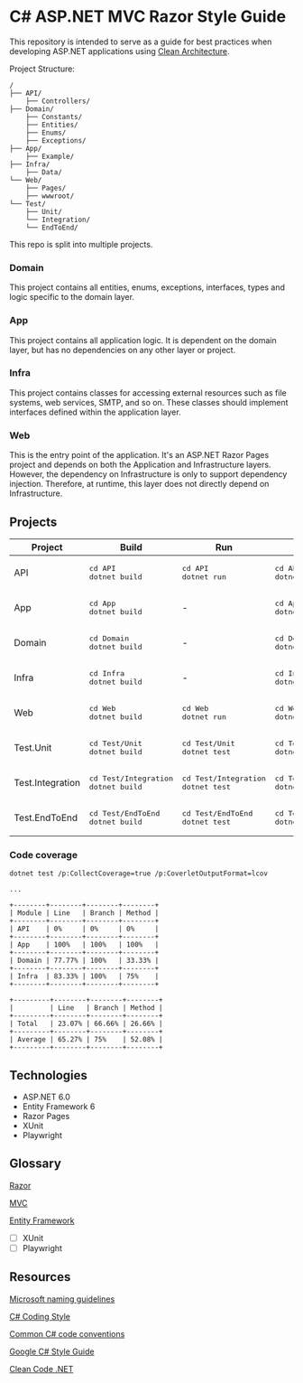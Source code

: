 # C# ASP.NET MVC Razor Style Guide

This repository is intended to serve as a guide for best practices when developing ASP.NET applications using [Clean Architecture](https://learn.microsoft.com/en-us/shows/dotnetconf-2021/clean-architecture-with-aspnet-core-6).

Project Structure:
```shell
/
├── API/
    ├── Controllers/
├── Domain/
    ├── Constants/
    ├── Entities/
    ├── Enums/
    ├── Exceptions/
├── App/
    ├── Example/
├── Infra/
    ├── Data/
└── Web/
    ├── Pages/
    ├── wwwroot/
└── Test/
    ├── Unit/
    └── Integration/
    └── EndToEnd/
```
This repo is split into multiple projects.

### Domain

This project contains all entities, enums, exceptions, interfaces, types and logic specific to the domain layer.

### App

This project contains all application logic. It is dependent on the domain layer, but has no dependencies on any other layer or project.

### Infra

This project contains classes for accessing external resources such as file systems, web services, SMTP, and so on. These classes should implement interfaces defined within the application layer.

### Web

This is the entry point of the application. It's an ASP.NET Razor Pages project and depends on both the Application and Infrastructure layers. However, the dependency on Infrastructure is only to support dependency injection. Therefore, at runtime, this layer does not directly depend on Infrastructure.

## Projects

| Project          | Build                                              | Run                                               | Watch                                              |
| ---------------- | -------------------------------------------------- | ------------------------------------------------- | -------------------------------------------------- |
| API              | <pre>cd API<br>dotnet build<br></pre>              | <pre>cd API<br>dotnet run<br></pre>               | <pre>cd API<br>dotnet watch<br></pre>              |
| App              | <pre>cd App<br>dotnet build<br></pre>              | -                                                 | <pre>cd App<br>dotnet watch<br></pre>              |
| Domain           | <pre>cd Domain<br>dotnet build<br></pre>           | -                                                 | <pre>cd Domain<br>dotnet watch<br></pre>           |
| Infra            | <pre>cd Infra<br>dotnet build<br></pre>            | -                                                 | <pre>cd Infra<br>dotnet watch<br></pre>            |
| Web              | <pre>cd Web<br>dotnet build<br></pre>              | <pre>cd Web<br>dotnet run<br></pre>               | <pre>cd Web<br>dotnet watch<br></pre>              |
| Test.Unit        | <pre>cd Test/Unit<br>dotnet build<br></pre>        | <pre>cd Test/Unit<br>dotnet test<br></pre>        | <pre>cd Test/Unit<br>dotnet watch<br></pre>        |
| Test.Integration | <pre>cd Test/Integration<br>dotnet build<br></pre> | <pre>cd Test/Integration<br>dotnet test<br></pre> | <pre>cd Test/Integration<br>dotnet watch<br></pre> |
| Test.EndToEnd    | <pre>cd Test/EndToEnd<br>dotnet build<br></pre>    | <pre>cd Test/EndToEnd<br>dotnet test<br></pre>    | <pre>cd Test/EndToEnd<br>dotnet watch<br></pre>    |

### Code coverage

```shell
dotnet test /p:CollectCoverage=true /p:CoverletOutputFormat=lcov

...

+--------+--------+--------+--------+
| Module | Line   | Branch | Method |
+--------+--------+--------+--------+
| API    | 0%     | 0%     | 0%     |
+--------+--------+--------+--------+
| App    | 100%   | 100%   | 100%   |
+--------+--------+--------+--------+
| Domain | 77.77% | 100%   | 33.33% |
+--------+--------+--------+--------+
| Infra  | 83.33% | 100%   | 75%    |
+--------+--------+--------+--------+

+---------+--------+--------+--------+
|         | Line   | Branch | Method |
+---------+--------+--------+--------+
| Total   | 23.07% | 66.66% | 26.66% |
+---------+--------+--------+--------+
| Average | 65.27% | 75%    | 52.08% |
+---------+--------+--------+--------+
```
## Technologies

* ASP.NET 6.0
* Entity Framework 6
* Razor Pages
* XUnit
* Playwright

## Glossary

[Razor](./Docs/Razor.md)

[MVC](./Docs/MVC.md)

[Entity Framework](./Docs/EntityFramework.md)

- [ ] XUnit
- [ ] Playwright

## Resources

[Microsoft naming guidelines](https://learn.microsoft.com/en-us/dotnet/standard/design-guidelines/naming-guidelines)

[C# Coding Style](https://github.com/dotnet/runtime/blob/main/docs/coding-guidelines/coding-style.md)

[Common C# code conventions](https://learn.microsoft.com/en-us/dotnet/csharp/fundamentals/coding-style/coding-conventions)

[Google C# Style Guide](https://google.github.io/styleguide/csharp-style.html)

[Clean Code .NET](https://github.com/thangchung/clean-code-dotnet)

